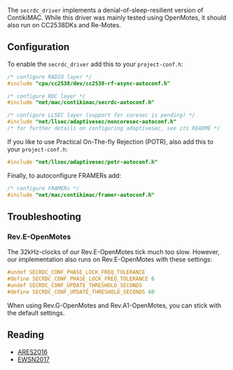 The `secrdc_driver` implements a denial-of-sleep-resilient version of ContikiMAC. While this driver was mainly tested using OpenMotes, it should also run on CC2538DKs and Re-Motes.

## Configuration

To enable the `secrdc_driver` add this to your `project-conf.h`:
```c
/* configure RADIO layer */
#include "cpu/cc2538/dev/cc2538-rf-async-autoconf.h"

/* configure RDC layer */
#include "net/mac/contikimac/secrdc-autoconf.h"

/* configure LLSEC layer (support for coresec is pending) */
#include "net/llsec/adaptivesec/noncoresec-autoconf.h"
/* for further details on configuring adaptivesec, see its README */
```

If you like to use Practical On-The-fly Rejection (POTR), also add this to your `project-conf.h`:
```c
#include "net/llsec/adaptivesec/potr-autoconf.h"
```

Finally, to autoconfigure FRAMERs add:
```c
/* configure FRAMERs */
#include "net/mac/contikimac/framer-autoconf.h"
```

## Troubleshooting

### Rev.E-OpenMotes

The 32kHz-clocks of our Rev.E-OpenMotes tick much too slow. However, our implementation also runs on Rev.E-OpenMotes with these settings:
```c
#undef SECRDC_CONF_PHASE_LOCK_FREQ_TOLERANCE
#define SECRDC_CONF_PHASE_LOCK_FREQ_TOLERANCE 6
#undef SECRDC_CONF_UPDATE_THRESHOLD_SECONDS
#define SECRDC_CONF_UPDATE_THRESHOLD_SECONDS 60
```

When using Rev.G-OpenMotes and Rev.A1-OpenMotes, you can stick with the default settings.

## Reading

* [ARES2016](https://hpi.de/fileadmin/user_upload/fachgebiete/meinel/papers/Trust_and_Security_Engineering/2016_Krentz_ARES.pdf)
* [EWSN2017](https://hpi.de/fileadmin/user_upload/fachgebiete/meinel/papers/Trust_and_Security_Engineering/2017_Krentz_EWSN.pdf)
